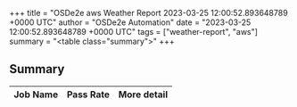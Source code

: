 +++
title = "OSDe2e aws Weather Report 2023-03-25 12:00:52.893648789 +0000 UTC"
author = "OSDe2e Automation"
date = "2023-03-25 12:00:52.893648789 +0000 UTC"
tags = ["weather-report", "aws"]
summary = "<table class=\"summary\"></table>"
+++
## Summary

| Job Name | Pass Rate | More detail |
|----------|-----------|-------------|




